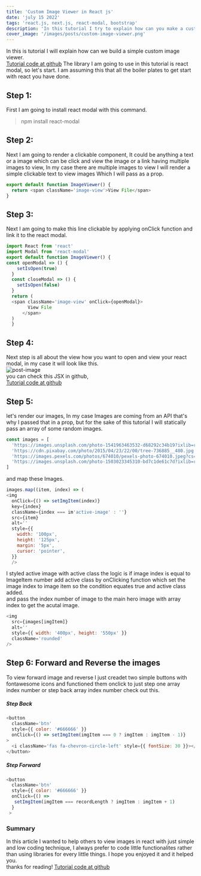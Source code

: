 ```yaml
---
title: 'Custom Image Viewer in React js'
date: 'july 15 2022'
tags: 'react.js, next.js, react-modal, bootstrap'
description: 'In this tutorial I try to explain how can you make a custom image viewer in react js using react modal and react useState hook.'
cover_image: '/images/posts/custom-image-viewer.png'
---
```


In this is tutorial I will explain how can we build a simple custom image viewer.  
[Tutorial code at github]()
The library I am going to use in this tutorial is react modal, so let's start.
I am assuming this that all the boiler plates to get start with react you have done.

## Step 1:

First I am going to install react modal with this command.

> npm install react-modal

## Step 2:

Next I am going to render a clickable component, It could be anything a text or a image which can be click and view the image or a link having multiple images to view, In my case there are multiple images to view I will render a simple clickable text to view images Which I will pass as a prop.

```javascript
export default function ImageViewer() {
  return <span className='image-view'>View File</span>
}
```

## Step 3:

Next I am going to make this line clickable by applying onClick function and link it to the react modal.

```javascript
import React from 'react'
import Modal from 'react-modal'
export default function ImageViewer() {
const openModal => () {
    setIsOpen(true)
  }
  const closeModal => () {
    setIsOpen(false)
  }
  return (
  <span className='image-view' onClick={openModal}>
        View File
      </span>
  )
  }
```

## Step 4:

Next step is all about the view how you want to open and view your react modal, in my case it will look like this.  
![post-image](/images/posts/imageview.png)  
you can check this JSX in github,  
[Tutorial code at github]()

## Step 5:

let's render our images, In my case Images are coming from an API that's why I passed that in a prop, but for the sake of this tutorial I will statically pass an array of some random images.

```javascript
const images = [
  'https://images.unsplash.com/photo-1541963463532-d68292c34b19?ixlib=rb-1.2.1&ixid=MnwxMjA3fDB8MHxleHBsb3JlLWZlZWR8Mnx8fGVufDB8fHx8&w=1000&q=80',
  'https://cdn.pixabay.com/photo/2015/04/23/22/00/tree-736885__480.jpg',
  'https://images.pexels.com/photos/674010/pexels-photo-674010.jpeg?cs=srgb&dl=pexels-anjana-c-674010.jpg&fm=jpg',
  'https://images.unsplash.com/photo-1503023345310-bd7c1de61c7d?ixlib=rb-1.2.1&ixid=MnwxMjA3fDB8MHxzZWFyY2h8MXx8aHVtYW58ZW58MHx8MHx8&w=1000&q=80',
]
```

and map these Images.

```javascript
images.map((item, index) => (
<img
  onClick={() => setImgItem(index)}
  key={index}
  className={index === im'active-image' : ''}
  src={item}
  alt=''
  style={{
    width: '100px',
    height: '125px',
    margin: '5px',
    cursor: 'pointer',
  }}
  />
```

I styled active image with active class the logic is if image index is equal to ImageItem number add active class by onClicking function which set the image index to image item so the condition equates true and active class added.  
and pass the index number of image to the main hero image with array index to get the acutal image.

```javascript
<img
  src={images[imgItem]}
  alt=''
  style={{ width: '400px', height: '550px' }}
  className='rounded'
/>
```

## Step 6: Forward and Reverse the images

To view forward image and reverse I just creadet two simple buttons with fontawesome icons and functioned them onclick to just step one array index number or step back array index number check out this.

##### Step Back

```javascript
<button
  className='btn'
  style={{ color: '#666666' }}
  onClick={() => setImgItem(imgItem === 0 ? imgItem : imgItem - 1)}
>
  <i className='fas fa-chevron-circle-left' style={{ fontSize: 30 }}></i>
</button>
```

##### Step Forward

```javascript
<button
  className='btn'
  style={{ color: '#666666' }}
  onClick={() =>
   setImgItem(imgItem === recordLength ? imgItem : imgItem + 1)
  }
 >
```

### Summary

In this article I wanted to help others to view images in react with just simple and low coding technique, I always prefer to code little functionalites rather than using libraries for every little things. I hope you enjoyed it and it helped you.  
thanks for reading!
[Tutorial code at github]()
